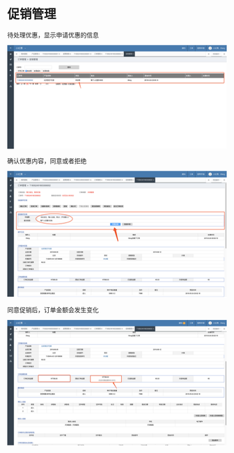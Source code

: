 # 促销管理

待处理优惠，显示申请优惠的信息

![](../../.gitbook/assets/image%20%2890%29.png)

确认优惠内容，同意或者拒绝

![](../../.gitbook/assets/image%20%28114%29.png)

同意促销后，订单金额会发生变化

![](../../.gitbook/assets/image%20%28103%29.png)

